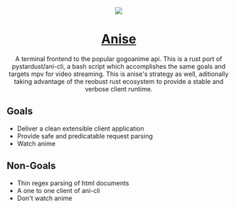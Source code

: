 <p align="center">
	<img src="https://www.herbganic.co.uk/media/catalog/product/b/a/ba-jiao-hui-xiang.jpg" id="logo" />
</p>

<h1 align="center">
	<u>Anise</u>
</h1>

<p align="center">
	A terminal frontend to the popular gogoanime api.  This is a rust port of <a src="https://github.com/pystardust/ani-cli">pystardust/ani-cli</a>, a bash script which accomplishes the same goals and targets mpv for video streaming.  This is anise's strategy as well, aditionally taking advantage of the reobust rust ecosystem to provide a stable and verbose client runtime.
</p>

## Goals
- Deliver a clean extensible client application
- Provide safe and predicatable request parsing
- Watch anime

## Non-Goals
- Thin regex parsing of html documents
- A one to one client of ani-cli
- Don't watch anime

